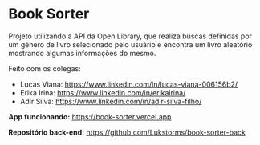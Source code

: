 # Book Sorter

Projeto utilizando a API da Open Library, que realiza buscas definidas por um gênero de livro selecionado pelo usuário e encontra um livro aleatório mostrando algumas informações do mesmo.

Feito com os colegas:

* Lucas Viana: https://www.linkedin.com/in/lucas-viana-006156b2/
* Erika Irina: https://www.linkedin.com/in/erikairina/
* Adir Silva: https://www.linkedin.com/in/adir-silva-filho/


**App funcionando:** https://book-sorter.vercel.app

**Repositório back-end:** https://github.com/Lukstorms/book-sorter-back
